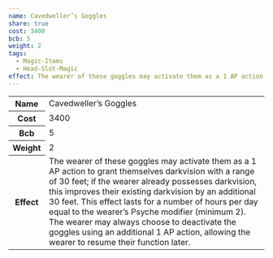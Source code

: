 ```yaml
---
name: Cavedweller’s Goggles
share: true
cost: 3400
bcb: 5
weight: 2
tags:
  - Magic-Items
  - Head-Slot-Magic
effect: The wearer of these goggles may activate them as a 1 AP action to grant themselves darkvision with a range of 30 feet; if the wearer already possesses darkvision, this improves their existing darkvision by an additional 30 feet. This effect lasts for a number of hours per day equal to the wearer’s Psyche modifier (minimum 2). The wearer may always choose to deactivate the goggles using an additional 1 AP action, allowing the wearer to resume their function later.
---
```

<p><span dir="ltr" style="overflow-x: auto;"><table><tbody><tr><th dir="ltr">Name</th><td dir="ltr">Cavedweller’s Goggles</td></tr><tr><th dir="ltr">Cost</th><td dir="auto">3400</td></tr><tr><th dir="ltr">Bcb</th><td dir="auto">5</td></tr><tr><th dir="ltr">Weight</th><td dir="auto">2</td></tr><tr><th dir="ltr">Effect</th><td dir="ltr">The wearer of these goggles may activate them as a 1 AP action to grant themselves darkvision with a range of 30 feet; if the wearer already possesses darkvision, this improves their existing darkvision by an additional 30 feet. This effect lasts for a number of hours per day equal to the wearer’s Psyche modifier (minimum 2). The wearer may always choose to deactivate the goggles using an additional 1 AP action, allowing the wearer to resume their function later.</td></tr></tbody></table></span></p>